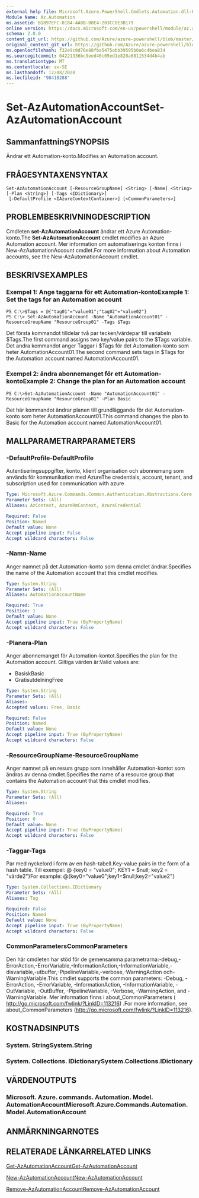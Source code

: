 ```yaml
---
external help file: Microsoft.Azure.PowerShell.Cmdlets.Automation.dll-Help.xml
Module Name: Az.Automation
ms.assetid: B1897EFC-0184-4A8B-B8E4-203CC8E3B179
online version: https://docs.microsoft.com/en-us/powershell/module/az.automation/set-azautomationaccount
schema: 2.0.0
content_git_url: https://github.com/Azure/azure-powershell/blob/master/src/Automation/Automation/help/Set-AzAutomationAccount.md
original_content_git_url: https://github.com/Azure/azure-powershell/blob/master/src/Automation/Automation/help/Set-AzAutomationAccount.md
ms.openlocfilehash: f32e9c0d76e88fba5475abb39595b0a6c4bea834
ms.sourcegitcommit: 04221336bc9eed46c05ed1e828a6811534d4b4ab
ms.translationtype: MT
ms.contentlocale: sv-SE
ms.lasthandoff: 12/08/2020
ms.locfileid: "98418288"
---
```

# <span data-ttu-id="44493-101">Set-AzAutomationAccount</span><span class="sxs-lookup"><span data-stu-id="44493-101">Set-AzAutomationAccount</span></span>

## <span data-ttu-id="44493-102">Sammanfattning</span><span class="sxs-lookup"><span data-stu-id="44493-102">SYNOPSIS</span></span>
<span data-ttu-id="44493-103">Ändrar ett Automation-konto.</span><span class="sxs-lookup"><span data-stu-id="44493-103">Modifies an Automation account.</span></span>

## <span data-ttu-id="44493-104">FRÅGESYNTAXEN</span><span class="sxs-lookup"><span data-stu-id="44493-104">SYNTAX</span></span>

```
Set-AzAutomationAccount [-ResourceGroupName] <String> [-Name] <String> [-Plan <String>] [-Tags <IDictionary>]
 [-DefaultProfile <IAzureContextContainer>] [<CommonParameters>]
```

## <span data-ttu-id="44493-105">PROBLEMBESKRIVNING</span><span class="sxs-lookup"><span data-stu-id="44493-105">DESCRIPTION</span></span>
<span data-ttu-id="44493-106">Cmdleten **set-AzAutomationAccount** ändrar ett Azure Automation-konto.</span><span class="sxs-lookup"><span data-stu-id="44493-106">The **Set-AzAutomationAccount** cmdlet modifies an Azure Automation account.</span></span>
<span data-ttu-id="44493-107">Mer information om automatiserings konton finns i New-AzAutomationAccount cmdlet.</span><span class="sxs-lookup"><span data-stu-id="44493-107">For more information about Automation accounts, see the New-AzAutomationAccount cmdlet.</span></span>

## <span data-ttu-id="44493-108">BESKRIVS</span><span class="sxs-lookup"><span data-stu-id="44493-108">EXAMPLES</span></span>

### <span data-ttu-id="44493-109">Exempel 1: Ange taggarna för ett Automation-konto</span><span class="sxs-lookup"><span data-stu-id="44493-109">Example 1: Set the tags for an Automation account</span></span>
```
PS C:\>$Tags = @{"tag01"="value01";"tag02"="value02"}
PS C:\> Set-AzAutomationAccount -Name "AutomationAccount01" -ResourceGroupName "ResourceGroup01" -Tags $Tags
```

<span data-ttu-id="44493-110">Det första kommandot tilldelar två par tecken/värdepar till variabeln $Tags.</span><span class="sxs-lookup"><span data-stu-id="44493-110">The first command assigns two key/value pairs to the $Tags variable.</span></span>
<span data-ttu-id="44493-111">Det andra kommandot anger Taggar i $Tags för det Automation-konto som heter AutomationAccount01.</span><span class="sxs-lookup"><span data-stu-id="44493-111">The second command sets tags in $Tags for the Automation account named AutomationAccount01.</span></span>

### <span data-ttu-id="44493-112">Exempel 2: ändra abonnemanget för ett Automation-konto</span><span class="sxs-lookup"><span data-stu-id="44493-112">Example 2: Change the plan for an Automation account</span></span>
```
PS C:\>Set-AzAutomationAccount -Name "AutomationAccount01" -ResourceGroupName "ResourceGroup01" -Plan Basic
```

<span data-ttu-id="44493-113">Det här kommandot ändrar planen till grundläggande för det Automation-konto som heter AutomationAccount01.</span><span class="sxs-lookup"><span data-stu-id="44493-113">This command changes the plan to Basic for the Automation account named AutomationAccount01.</span></span>

## <span data-ttu-id="44493-114">MALLPARAMETRAR</span><span class="sxs-lookup"><span data-stu-id="44493-114">PARAMETERS</span></span>

### <span data-ttu-id="44493-115">-DefaultProfile</span><span class="sxs-lookup"><span data-stu-id="44493-115">-DefaultProfile</span></span>
<span data-ttu-id="44493-116">Autentiseringsuppgifter, konto, klient organisation och abonnemang som används för kommunikation med Azure</span><span class="sxs-lookup"><span data-stu-id="44493-116">The credentials, account, tenant, and subscription used for communication with azure</span></span>

```yaml
Type: Microsoft.Azure.Commands.Common.Authentication.Abstractions.Core.IAzureContextContainer
Parameter Sets: (All)
Aliases: AzContext, AzureRmContext, AzureCredential

Required: False
Position: Named
Default value: None
Accept pipeline input: False
Accept wildcard characters: False
```

### <span data-ttu-id="44493-117">-Namn</span><span class="sxs-lookup"><span data-stu-id="44493-117">-Name</span></span>
<span data-ttu-id="44493-118">Anger namnet på det Automation-konto som denna cmdlet ändrar.</span><span class="sxs-lookup"><span data-stu-id="44493-118">Specifies the name of the Automation account that this cmdlet modifies.</span></span>

```yaml
Type: System.String
Parameter Sets: (All)
Aliases: AutomationAccountName

Required: True
Position: 1
Default value: None
Accept pipeline input: True (ByPropertyName)
Accept wildcard characters: False
```

### <span data-ttu-id="44493-119">-Planera</span><span class="sxs-lookup"><span data-stu-id="44493-119">-Plan</span></span>
<span data-ttu-id="44493-120">Anger abonnemanget för Automation-kontot.</span><span class="sxs-lookup"><span data-stu-id="44493-120">Specifies the plan for the Automation account.</span></span>
<span data-ttu-id="44493-121">Giltiga värden är:</span><span class="sxs-lookup"><span data-stu-id="44493-121">Valid values are:</span></span>
- <span data-ttu-id="44493-122">Basisk</span><span class="sxs-lookup"><span data-stu-id="44493-122">Basic</span></span>
- <span data-ttu-id="44493-123">Gratisutdelning</span><span class="sxs-lookup"><span data-stu-id="44493-123">Free</span></span>

```yaml
Type: System.String
Parameter Sets: (All)
Aliases:
Accepted values: Free, Basic

Required: False
Position: Named
Default value: None
Accept pipeline input: True (ByPropertyName)
Accept wildcard characters: False
```

### <span data-ttu-id="44493-124">-ResourceGroupName</span><span class="sxs-lookup"><span data-stu-id="44493-124">-ResourceGroupName</span></span>
<span data-ttu-id="44493-125">Anger namnet på en resurs grupp som innehåller Automation-kontot som ändras av denna cmdlet.</span><span class="sxs-lookup"><span data-stu-id="44493-125">Specifies the name of a resource group that contains the Automation account that this cmdlet modifies.</span></span>

```yaml
Type: System.String
Parameter Sets: (All)
Aliases:

Required: True
Position: 0
Default value: None
Accept pipeline input: True (ByPropertyName)
Accept wildcard characters: False
```

### <span data-ttu-id="44493-126">-Taggar</span><span class="sxs-lookup"><span data-stu-id="44493-126">-Tags</span></span>
<span data-ttu-id="44493-127">Par med nyckelord i form av en hash-tabell.</span><span class="sxs-lookup"><span data-stu-id="44493-127">Key-value pairs in the form of a hash table.</span></span> <span data-ttu-id="44493-128">Till exempel: @ {key0 = "value0"; KEY1 = $null; key2 = "värde2"}</span><span class="sxs-lookup"><span data-stu-id="44493-128">For example: @{key0="value0";key1=$null;key2="value2"}</span></span>

```yaml
Type: System.Collections.IDictionary
Parameter Sets: (All)
Aliases: Tag

Required: False
Position: Named
Default value: None
Accept pipeline input: True (ByPropertyName)
Accept wildcard characters: False
```

### <span data-ttu-id="44493-129">CommonParameters</span><span class="sxs-lookup"><span data-stu-id="44493-129">CommonParameters</span></span>
<span data-ttu-id="44493-130">Den här cmdleten har stöd för de gemensamma parametrarna:-debug,-ErrorAction,-ErrorVariable,-InformationAction,-InformationVariable,-disvariable,-utbuffer,-PipelineVariable,-verbose,-WarningAction och-WarningVariable.</span><span class="sxs-lookup"><span data-stu-id="44493-130">This cmdlet supports the common parameters: -Debug, -ErrorAction, -ErrorVariable, -InformationAction, -InformationVariable, -OutVariable, -OutBuffer, -PipelineVariable, -Verbose, -WarningAction, and -WarningVariable.</span></span> <span data-ttu-id="44493-131">Mer information finns i about_CommonParameters ( http://go.microsoft.com/fwlink/?LinkID=113216) .</span><span class="sxs-lookup"><span data-stu-id="44493-131">For more information, see about_CommonParameters (http://go.microsoft.com/fwlink/?LinkID=113216).</span></span>

## <span data-ttu-id="44493-132">KOSTNADS</span><span class="sxs-lookup"><span data-stu-id="44493-132">INPUTS</span></span>

### <span data-ttu-id="44493-133">System. String</span><span class="sxs-lookup"><span data-stu-id="44493-133">System.String</span></span>

### <span data-ttu-id="44493-134">System. Collections. IDictionary</span><span class="sxs-lookup"><span data-stu-id="44493-134">System.Collections.IDictionary</span></span>

## <span data-ttu-id="44493-135">VÄRDEN</span><span class="sxs-lookup"><span data-stu-id="44493-135">OUTPUTS</span></span>

### <span data-ttu-id="44493-136">Microsoft. Azure. commands. Automation. Model. AutomationAccount</span><span class="sxs-lookup"><span data-stu-id="44493-136">Microsoft.Azure.Commands.Automation.Model.AutomationAccount</span></span>

## <span data-ttu-id="44493-137">ANMÄRKNINGAR</span><span class="sxs-lookup"><span data-stu-id="44493-137">NOTES</span></span>

## <span data-ttu-id="44493-138">RELATERADE LÄNKAR</span><span class="sxs-lookup"><span data-stu-id="44493-138">RELATED LINKS</span></span>

[<span data-ttu-id="44493-139">Get-AzAutomationAccount</span><span class="sxs-lookup"><span data-stu-id="44493-139">Get-AzAutomationAccount</span></span>](./Get-AzAutomationAccount.md)

[<span data-ttu-id="44493-140">New-AzAutomationAccount</span><span class="sxs-lookup"><span data-stu-id="44493-140">New-AzAutomationAccount</span></span>](./New-AzAutomationAccount.md)

[<span data-ttu-id="44493-141">Remove-AzAutomationAccount</span><span class="sxs-lookup"><span data-stu-id="44493-141">Remove-AzAutomationAccount</span></span>](./Remove-AzAutomationAccount.md)
